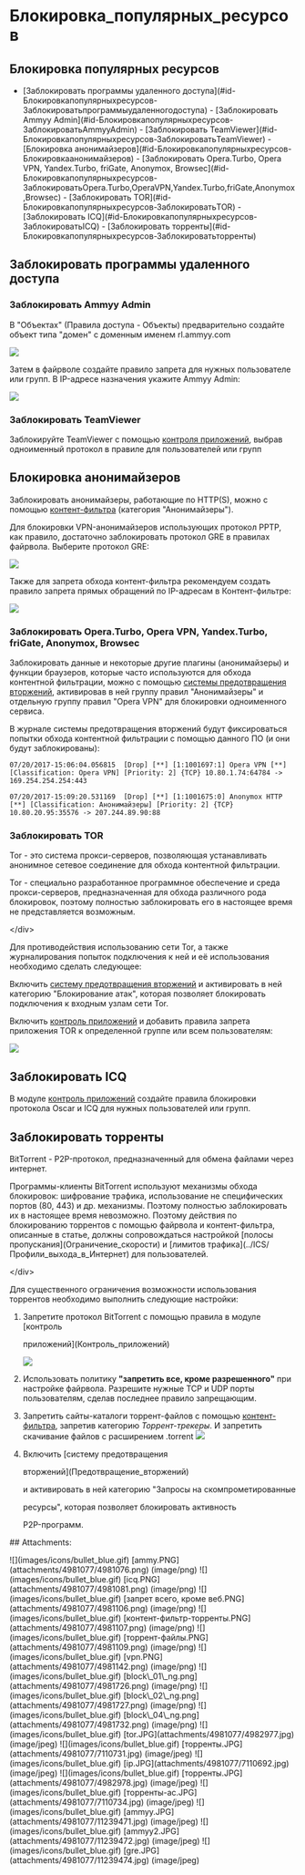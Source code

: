 # Блокировка\_популярных\_ресурсов

## Блокировка популярных ресурсов

 - \[Заблокировать программы удаленного доступа\]\(\#id-Блокировкапопулярныхресурсов-Заблокироватьпрограммыудаленногодоступа\) - \[Заблокировать Ammyy Admin\]\(\#id-Блокировкапопулярныхресурсов-ЗаблокироватьAmmyyAdmin\) - \[Заблокировать TeamViewer\]\(\#id-Блокировкапопулярныхресурсов-ЗаблокироватьTeamViewer\) - \[Блокировка анонимайзеров\]\(\#id-Блокировкапопулярныхресурсов-Блокировкаанонимайзеров\) - \[Заблокировать Opera.Turbo, Opera VPN, Yandex.Turbo, friGate, Anonymox, Browsec\]\(\#id-Блокировкапопулярныхресурсов-ЗаблокироватьOpera.Turbo,OperaVPN,Yandex.Turbo,friGate,Anonymox,Browsec\) - \[Заблокировать TOR\]\(\#id-Блокировкапопулярныхресурсов-ЗаблокироватьTOR\) - \[Заблокировать ICQ\]\(\#id-Блокировкапопулярныхресурсов-ЗаблокироватьICQ\) - \[Заблокировать торренты\]\(\#id-Блокировкапопулярныхресурсов-Заблокироватьторренты\)

## Заблокировать программы удаленного доступа

### Заблокировать Ammyy Admin

В "Объектах" \(Правила доступа - Объекты\) предварительно создайте объект типа "домен" с доменным именем rl.ammyy.com

![](../.gitbook/assets/11239471.jpg)

Затем в файрволе создайте правило запрета для нужных пользователе или групп. В IP-адресе назначения укажите Ammyy Admin:

![](../.gitbook/assets/11239472.jpg)

### Заблокировать TeamViewer

Заблокируйте TeamViewer с помощью [контроля приложений](https://github.com/ideco-team/docsUTM/tree/54be5c28981601375569bdca6ef75ead87808b16/Контроль_приложений/README.md), выбрав одноименный протокол в правиле для пользователей или групп

## Блокировка анонимайзеров

Заблокировать анонимайзеры, работающие по HTTP\(S\), можно с помощью [контент-фильтра](https://github.com/ideco-team/docsUTM/tree/54be5c28981601375569bdca6ef75ead87808b16/Контент-фильтр/README.md) \(категория "Анонимайзеры"\).

Для блокировки VPN-анонимайзеров использующих протокол PPTP, как правило, достаточно заблокировать протокол GRE в правилах файрвола. Выберите протокол GRE:

![](../.gitbook/assets/11239474.jpg)

Также для запрета обхода контент-фильтра рекомендуем создать правило запрета прямых обращений по IP-адресам в Контент-фильтре:

![](../.gitbook/assets/7110692.jpg)

### Заблокировать Opera.Turbo, Opera VPN, Yandex.Turbo, friGate, Anonymox, Browsec

Заблокировать данные и некоторые другие плагины \(анонимайзеры\) и функции браузеров, которые часто используются для обхода контентной фильтрации, можно с помощью [системы предотвращения вторжений](https://github.com/ideco-team/docsUTM/tree/54be5c28981601375569bdca6ef75ead87808b16/Предотвращение_вторжений/README.md), активировав в ней группу правил "Анонимайзеры" и отдельную группу правил "Opera VPN" для блокировки одноименного сервиса.

В журнале системы предотвращения вторжений будут фиксироваться попытки обхода контентной фильтрации с помощью данного ПО \(и они будут заблокированы\):

```text
07/20/2017-15:06:04.056815  [Drop] [**] [1:1001697:1] Opera VPN [**] [Classification: Opera VPN] [Priority: 2] {TCP} 10.80.1.74:64784 -> 169.254.254.254:443

07/20/2017-15:09:20.531169  [Drop] [**] [1:1001675:0] Anonymox HTTP [**] [Classification: Анонимайзеры] [Priority: 2] {TCP} 10.80.20.95:35576 -> 207.244.89.90:88
```

### Заблокировать TOR

Tor - это система прокси-серверов, позволяющая устанавливать анонимное сетевое соединение для обхода контентной фильтрации.

 Tor - специально разработанное программное обеспечение и среда прокси-серверов, предназначенная для обхода различного рода блокировок, поэтому полностью заблокировать его в настоящее время не представляется возможным.

&lt;/div&gt;

Для противодействия использованию сети Tor, а также журналирования попыток подключения к ней и её использования необходимо сделать следующее:

Включить [систему предотвращения вторжений](https://github.com/ideco-team/docsUTM/tree/54be5c28981601375569bdca6ef75ead87808b16/Предотвращение_вторжений/README.md) и активировать в ней категорию "Блокирование атак", которая позволяет блокировать подключения к входным узлам сети Tor.

Включить [контроль приложений](https://github.com/ideco-team/docsUTM/tree/54be5c28981601375569bdca6ef75ead87808b16/Контроль_приложений/README.md) и добавить правила запрета приложения TOR к определенной группе или всем пользователям:

![](../.gitbook/assets/4982977.jpg)

## Заблокировать ICQ

В модуле [контроль приложений](https://github.com/ideco-team/docsUTM/tree/54be5c28981601375569bdca6ef75ead87808b16/Контроль_приложений/README.md) создайте правила блокировки протокола Oscar и ICQ для нужных пользователей или групп.

## Заблокировать торренты

BitTorrent - P2P-протокол, предназначенный для обмена файлами через интернет.

 Программы-клиенты BitTorrent используют механизмы обхода блокировок: шифрование трафика, использование не специфических портов \(80, 443\) и др. механизмы. Поэтому полностью заблокировать их в настоящее время невозможно. Поэтому действия по блокированию торрентов с помощью файрвола и контент-фильтра, описанные в статье, должны сопровождаться настройкой \[полосы пропускания\]\(Ограничение\_скорости\) и \[лимитов трафика\]\(../ICS/Профили\_выхода\_в\_Интернет\) для пользователей.

&lt;/div&gt;

Для существенного ограничения возможности использования торрентов необходимо выполнить следующие настройки:

1. Запретите протокол BitTorrent с помощью правила в модуле \[контроль

   приложений\]\(Контроль\_приложений\)  

   ![](../.gitbook/assets/7110734.jpg)

2. Использовать политику **"запретить все, кроме разрешенного"** при настройке файрвола. Разрешите нужные TCP и UDP порты пользователям, сделав последнее правило запрещающим.
3. Запретить сайты-каталоги торрент-файлов с помощью [контент-фильтра](https://github.com/ideco-team/docsUTM/tree/54be5c28981601375569bdca6ef75ead87808b16/Контент-фильтр/README.md), запретив категорию _Торрент-трекеры_. И запретить скачивание файлов с расширением .torrent ![](../.gitbook/assets/4982978.jpg)
4. Включить \[систему предотвращения

   вторжений\]\(Предотвращение\_вторжений\)

   и активировать в ней категорию "Запросы на скомпрометированные

   ресурсы", которая позволяет блокировать активность

   P2P-программ.

 \#\# Attachments:

 !\[\]\(images/icons/bullet\_blue.gif\) \[ammy.PNG\]\(attachments/4981077/4981076.png\) \(image/png\) !\[\]\(images/icons/bullet\_blue.gif\) \[icq.PNG\]\(attachments/4981077/4981081.png\) \(image/png\) !\[\]\(images/icons/bullet\_blue.gif\) \[запрет всего, кроме веб.PNG\]\(attachments/4981077/4981106.png\) \(image/png\) !\[\]\(images/icons/bullet\_blue.gif\) \[контент-фильтр-торренты.PNG\]\(attachments/4981077/4981107.png\) \(image/png\) !\[\]\(images/icons/bullet\_blue.gif\) \[торрент-файлы.PNG\]\(attachments/4981077/4981109.png\) \(image/png\) !\[\]\(images/icons/bullet\_blue.gif\) \[vpn.PNG\]\(attachments/4981077/4981142.png\) \(image/png\) !\[\]\(images/icons/bullet\_blue.gif\) \[block\\_01\\_ng.png\]\(attachments/4981077/4981726.png\) \(image/png\) !\[\]\(images/icons/bullet\_blue.gif\) \[block\\_02\\_ng.png\]\(attachments/4981077/4981727.png\) \(image/png\) !\[\]\(images/icons/bullet\_blue.gif\) \[block\\_04\\_ng.png\]\(attachments/4981077/4981732.png\) \(image/png\) !\[\]\(images/icons/bullet\_blue.gif\) \[tor.JPG\]\(attachments/4981077/4982977.jpg\) \(image/jpeg\) !\[\]\(images/icons/bullet\_blue.gif\) \[торренты.JPG\]\(attachments/4981077/7110731.jpg\) \(image/jpeg\) !\[\]\(images/icons/bullet\_blue.gif\) \[ip.JPG\]\(attachments/4981077/7110692.jpg\) \(image/jpeg\) !\[\]\(images/icons/bullet\_blue.gif\) \[торренты.JPG\]\(attachments/4981077/4982978.jpg\) \(image/jpeg\) !\[\]\(images/icons/bullet\_blue.gif\) \[торренты-ac.JPG\]\(attachments/4981077/7110734.jpg\) \(image/jpeg\) !\[\]\(images/icons/bullet\_blue.gif\) \[ammyy.JPG\]\(attachments/4981077/11239471.jpg\) \(image/jpeg\) !\[\]\(images/icons/bullet\_blue.gif\) \[ammyy2.JPG\]\(attachments/4981077/11239472.jpg\) \(image/jpeg\) !\[\]\(images/icons/bullet\_blue.gif\) \[gre.JPG\]\(attachments/4981077/11239474.jpg\) \(image/jpeg\)

